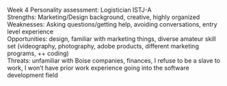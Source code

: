 Week 4
Personality assessment: Logistician ISTJ-A
<br>
Strengths: Marketing/Design background, creative, highly organized
Weaknesses: Asking questions/getting help, avoiding conversations, entry level experience
<br>
Opportunities: design, familiar with marketing things, diverse amateur skill set (videography, photography, adobe products, different marketing programs, ++ coding)
<br>
Threats: unfamiliar with Boise companies, finances, I refuse to be a slave to work, I won’t have prior work experience
going into the software development field